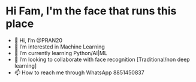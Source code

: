 # Hi Fam, I'm the face that runs this place
-  👋 Hi, I’m @PRAN20
- 👀 I’m interested in Machine Learning
- 🌱 I’m currently learning Python/AI|ML
- 💞️ I’m looking to collaborate with face recognition [Traditional/non deep learning]
- 📫 How to reach me through WhatsApp 8851450837

<!---
PRAN20/PRAN20 is a ✨ special ✨ repository because its `README.md` (this file) appears on your GitHub profile.
You can click the Preview link to take a look at your changes.
--->
